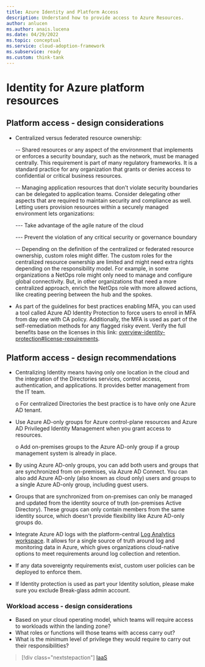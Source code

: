 ```yaml
---
title: Azure Identity and Platform Access
description: Understand how to provide access to Azure Resources.
author: anlucen
ms.author: anais.lucena
ms.date: 04/29/2022
ms.topic: conceptual
ms.service: cloud-adoption-framework
ms.subservice: ready
ms.custom: think-tank
---
```


# Identity for Azure platform resources

## Platform access - design considerations

- Centralized versus federated resource ownership:

    -- Shared resources or any aspect of the environment that implements or enforces a security boundary, such as the network, must be managed centrally. This requirement is part of many regulatory frameworks. It is a standard practice for any organization that grants or denies access to confidential or critical business resources.

    -- Managing application resources that don't violate security boundaries can be delegated to application teams. Consider delegating other aspects that are required to maintain security and compliance as well. Letting users provision resources within a securely managed environment lets organizations:

    --- Take advantage of the agile nature of the cloud

    --- Prevent the violation of any critical security or governance boundary

    -- Depending on the definition of the centralized or federated resource ownership, custom roles might differ. The custom roles for the centralized resource ownership are limited and might need extra rights depending on the responsibility model. For example, in some organizations a NetOps role might only need to manage and configure global connectivity. But, in other organizations that need a more centralized approach, enrich the NetOps role with more allowed actions, like creating peering between the hub and the spokes.

- As part of the guidelines for best practices enabling MFA, you can used a tool called Azure AD Identity Protection to force users to enroll in MFA from day one with CA policy. Additionally, the MFA is used as part of the self-remediation methods for any flagged risky event. Verify the full benefits base on the licenses in this link: [overview-identity-protection#license-requirements](https://docs.microsoft.com/azure/active-directory/identity-protection/overview-identity-protection).

## Platform access - design recommendations

- Centralizing Identity means having only one location in the cloud and the integration of the Directories services, control access, authentication, and applications. It provides better management from the IT team.

    o For centralized Directories the best practice is to have only one Azure AD tenant.

- Use Azure AD-only groups for Azure control-plane resources and Azure AD Privileged Identity Management when you grant access to resources.

    o Add on-premises groups to the Azure AD-only group if a group management system is already in place.

- By using Azure AD-only groups, you can add both users and groups that are synchronized from on-premises, via Azure AD Connect. You can also add Azure AD-only (also known as cloud only) users and groups to a single Azure AD-only group, including guest users.

- Groups that are synchronized from on-premises can only be managed and updated from the identity source of truth (on-premises Active Directory). These groups can only contain members from the same identity source, which doesn't provide flexibility like Azure AD-only groups do.

- Integrate Azure AD logs with the platform-central [Log Analytics workspace](https://docs.microsoft.com/azure/azure-monitor/logs/data-platform-logs). It allows for a single source of truth around log and monitoring data in Azure, which gives organizations cloud-native options to meet requirements around log collection and retention.

- If any data sovereignty requirements exist, custom user policies can be deployed to enforce them.

- If Identity protection is used as part your Identity solution, please make sure you exclude Break-glass admin account.

### Workload access - design considerations

- Based on your cloud operating model, which teams will require access to workloads within the landing zone?
- What roles or functions will those teams with access carry out? 
- What is the minimum level of privilege they would require to carry out their responsibilities?

> [!div class="nextstepaction"]
> [IaaS](identity-access-landing-zones.md)

